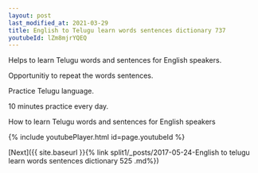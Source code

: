 ```yaml
---
layout: post
last_modified_at: 2021-03-29
title: English to Telugu learn words sentences dictionary 737 
youtubeId: lZm8mjrYQEQ
---
```

 
 
Helps to learn Telugu words and sentences for English speakers.

Opportunitiy to repeat the words sentences. 

Practice Telugu language. 
 
10 minutes practice every day. 
 
How to learn Telugu words and sentences for English speakers 
 
{% include youtubePlayer.html id=page.youtubeId %}
 
 
[Next]({{ site.baseurl }}{% link  split1/_posts/2017-05-24-English to telugu learn words sentences dictionary 525 .md%})
 
